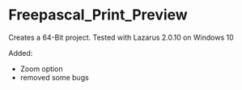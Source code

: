 # Freepascal_Print_Preview

Creates a 64-Bit project.
Tested with Lazarus 2.0.10 on Windows 10

Added:
- Zoom option
- removed some bugs
